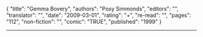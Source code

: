 {
"title": "Gemma Bovery",
"authors": "Posy Simmonds",
"editors": "",
"translator": "",
"date": "2009-03-01",
"rating": "+",
"re-read": "",
"pages": "112",
"non-fiction": "",
"comic": "TRUE",
"published": "1999"
}

---
